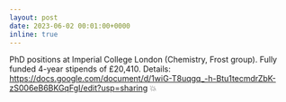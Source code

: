 ```yaml
---
layout: post
date: 2023-06-02 00:01:00+0000
inline: true
---
```


PhD positions at Imperial College London (Chemistry, Frost group). Fully funded
4-year stipends of £20,410. Details:
https://docs.google.com/document/d/1wiG-T8uqgq_-h-Btu1tecmdrZbK-zS006eB6BKGqFgI/edit?usp=sharing
:boom: 


